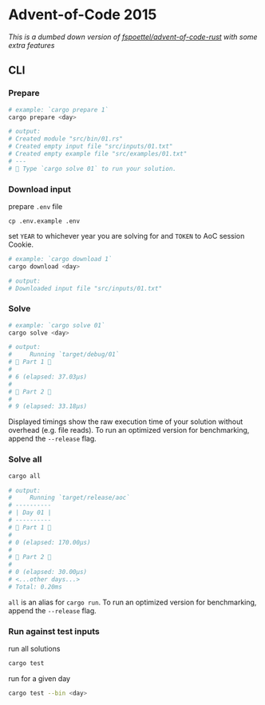 # Advent-of-Code 2015
*This is a dumbed down version of [fspoettel/advent-of-code-rust](https://github.com/fspoettel/advent-of-code-rust) with some extra features*

## CLI
### Prepare

```sh
# example: `cargo prepare 1`
cargo prepare <day>

# output:
# Created module "src/bin/01.rs"
# Created empty input file "src/inputs/01.txt"
# Created empty example file "src/examples/01.txt"
# ---
# 🎄 Type `cargo solve 01` to run your solution.
```

### Download input
prepare `.env` file
```
cp .env.example .env
```
set `YEAR` to whichever year you are solving for and `TOKEN` to AoC session Cookie.

```sh
# example: `cargo download 1`
cargo download <day>

# output:
# Downloaded input file "src/inputs/01.txt"
```

### Solve
```sh
# example: `cargo solve 01`
cargo solve <day>

# output:
#     Running `target/debug/01`
# 🎄 Part 1 🎄
#
# 6 (elapsed: 37.03µs)
#
# 🎄 Part 2 🎄
#
# 9 (elapsed: 33.18µs)
```
Displayed timings show the raw execution time of your solution without overhead (e.g. file reads). To run an optimized version for benchmarking, append the `--release` flag.


### Solve all

```sh
cargo all

# output:
#     Running `target/release/aoc`
# ----------
# | Day 01 |
# ----------
# 🎄 Part 1 🎄
#
# 0 (elapsed: 170.00µs)
#
# 🎄 Part 2 🎄
#
# 0 (elapsed: 30.00µs)
# <...other days...>
# Total: 0.20ms
```

`all` is an alias for `cargo run`. To run an optimized version for benchmarking, append the `--release` flag.

### Run against test inputs
run all solutions
```sh
cargo test
```
run for a given day
```sh
cargo test --bin <day>
```

